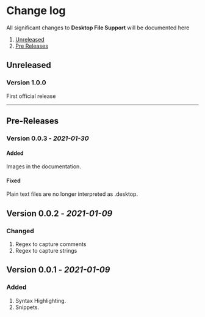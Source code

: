 # Change log

All significant changes to **Desktop File Support** will be documented here

1. [Unreleased](#Unreleased)
1. [Pre Releases](#Pre-Releases)

## Unreleased

### Version 1.0.0
First official release

---

## Pre-Releases

### Version 0.0.3 - *2021-01-30*
#### Added
Images in the documentation.
#### Fixed
Plain text files are no longer interpreted as .desktop.

## Version 0.0.2 - *2021-01-09*
### Changed
1. Regex to capture comments
2. Regex to capture strings

## Version 0.0.1 - *2021-01-09*
### Added
1. Syntax Highlighting.
2. Snippets.
